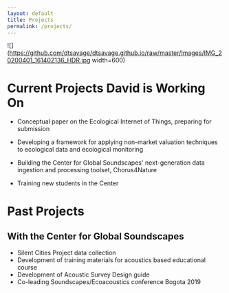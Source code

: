```yaml
---
layout: default
title: Projects
permalink: /projects/
---
```

![](https://github.com/dtsavage/dtsavage.github.io/raw/master/Images/IMG_20200401_161402136_HDR.jpg width=600)

# Current Projects David is Working On

* Conceptual paper on the Ecological Internet of Things, preparing for submission

* Developing a framework for applying non-market valuation techniques to ecological data and ecological monitoring

* Building the Center for Global Soundscapes' next-generation data ingestion and processing toolset, Chorus4Nature

* Training new students in the Center

# Past Projects

## With the Center for Global Soundscapes

* Silent Cities Project data collection
* Development of training materials for acoustics based educational course
* Development of Acoustic Survey Design guide
* Co-leading Soundscapes/Ecoacoustics conference Bogota 2019

